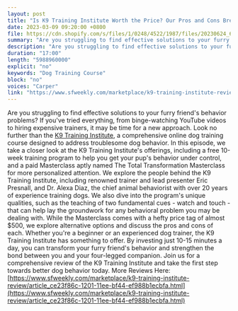 ```yaml
---
layout: post
title: "Is K9 Training Institute Worth the Price? Our Pros and Cons Breakdown"
date: 2023-03-09 09:20:00 +0800
file: https://cdn.shopify.com/s/files/1/0248/4522/1987/files/20230624_6.mp3?v=1687600130
summary: "Are you struggling to find effective solutions to your furry friend's behavior problems? If you've tried everything, from binge-watching YouTube videos to hiring expensive trainers, it may be time for a new approach. Look no further than the K9 Training Institute, a comprehensive online dog training course designed to address troublesome dog behavior.  In this episode, we take a closer look at the K9 Training Institute's offerings, including a free 10-week training program to help you get your pup's behavior under control, and a paid Masterclass aptly named The Total Transformation Masterclass for more personalized attention. We explore the people behind the K9 Training Institute, including renowned trainer and lead presenter Eric Presnall, and Dr. Alexa Diaz, the chief animal behaviorist with over 20 years of experience training dogs. We also dive into the program's unique qualities, such as the teaching of two fundamental cues - watch and touch - that can help lay the groundwork for any behavioral problem you may be dealing with. While the Masterclass comes with a hefty price tag of almost $500, we explore alternative options and discuss the pros and cons of each. Whether you're a beginner or an experienced dog trainer, the K9 Training Institute has something to offer. By investing just 10-15 minutes a day, you can transform your furry friend's behavior and strengthen the bond between you and your four-legged companion. Join us for a comprehensive review of the K9 Training Institute and take the first step towards better dog behavior today."
description: "Are you struggling to find effective solutions to your furry friend's behavior problems? If you've tried everything, from binge-watching YouTube videos to hiring expensive trainers, it may be time for a new approach. Look no further than the <a href='https://www.sfweekly.com/marketplace/k9-training-institute-review/article_ce23f86c-1201-11ee-bf44-ef988b1ecbfa.html'>K9 Training Institute</a>, a comprehensive online dog training course designed to address troublesome dog behavior.  In this episode, we take a closer look at the K9 Training Institute's offerings, including a free 10-week training program to help you get your pup's behavior under control, and a paid Masterclass aptly named The Total Transformation Masterclass for more personalized attention. We explore the people behind the K9 Training Institute, including renowned trainer and lead presenter Eric Presnall, and Dr. Alexa Diaz, the chief animal behaviorist with over 20 years of experience training dogs. We also dive into the program's unique qualities, such as the teaching of two fundamental cues - watch and touch - that can help lay the groundwork for any behavioral problem you may be dealing with. While the Masterclass comes with a hefty price tag of almost $500, we explore alternative options and discuss the pros and cons of each. Whether you're a beginner or an experienced dog trainer, the K9 Training Institute has something to offer. By investing just 10-15 minutes a day, you can transform your furry friend's behavior and strengthen the bond between you and your four-legged companion. Join us for a comprehensive review of the K9 Training Institute and take the first step towards better dog behavior today. More Reviews Here:<a href='https://www.sfweekly.com/marketplace/k9-training-institute-review/article_ce23f86c-1201-11ee-bf44-ef988b1ecbfa.html'>https://www.sfweekly.com/marketplace/k9-training-institute-review/article_ce23f86c-1201-11ee-bf44-ef988b1ecbfa.html</a> "
duration: "17:00"
length: "5988960000"
explicit: "no"
keywords: "Dog Training Course"
block: "no"
voices: "Carper"
link: "https://www.sfweekly.com/marketplace/k9-training-institute-review/article_ce23f86c-1201-11ee-bf44-ef988b1ecbfa.html"
---
```


Are you struggling to find effective solutions to your furry friend's behavior problems? If you've tried everything, from binge-watching YouTube videos to hiring expensive trainers, it may be time for a new approach. Look no further than the [K9 Training Institute](https://www.sfweekly.com/marketplace/k9-training-institute-review/article_ce23f86c-1201-11ee-bf44-ef988b1ecbfa.html), a comprehensive online dog training course designed to address troublesome dog behavior. In this episode, we take a closer look at the K9 Training Institute's offerings, including a free 10-week training program to help you get your pup's behavior under control, and a paid Masterclass aptly named The Total Transformation Masterclass for more personalized attention. We explore the people behind the K9 Training Institute, including renowned trainer and lead presenter Eric Presnall, and Dr. Alexa Diaz, the chief animal behaviorist with over 20 years of experience training dogs. We also dive into the program's unique qualities, such as the teaching of two fundamental cues - watch and touch - that can help lay the groundwork for any behavioral problem you may be dealing with. While the Masterclass comes with a hefty price tag of almost $500, we explore alternative options and discuss the pros and cons of each. Whether you're a beginner or an experienced dog trainer, the K9 Training Institute has something to offer. By investing just 10-15 minutes a day, you can transform your furry friend's behavior and strengthen the bond between you and your four-legged companion. Join us for a comprehensive review of the K9 Training Institute and take the first step towards better dog behavior today. More Reviews Here:[https://www.sfweekly.com/marketplace/k9-training-institute-review/article_ce23f86c-1201-11ee-bf44-ef988b1ecbfa.html](https://www.sfweekly.com/marketplace/k9-training-institute-review/article_ce23f86c-1201-11ee-bf44-ef988b1ecbfa.html)
